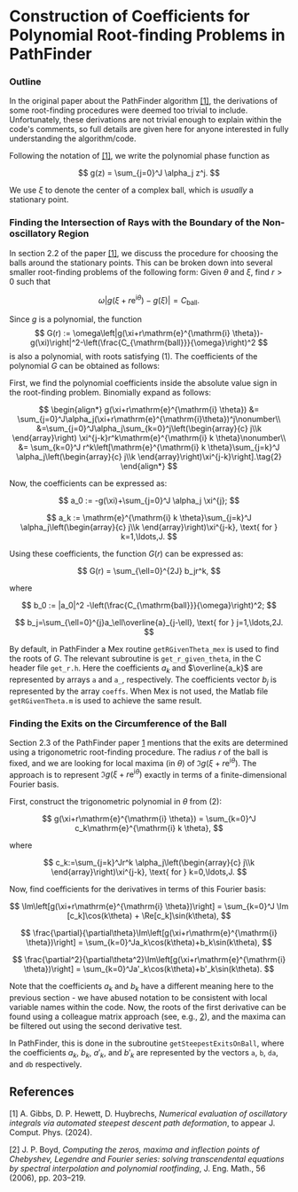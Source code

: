 # Construction of Coefficients for Polynomial Root-finding Problems in PathFinder

### Outline
In the original paper about the PathFinder algorithm [[1]](#references), the derivations of some root-finding procedures were deemed too trivial to include. Unfortunately, these derivations are not trivial enough to explain within the code's comments, so full details are given here for anyone interested in fully understanding the algorithm/code.

Following the notation of [[1]](#references), we write the polynomial phase function as

$$
g(z) = \sum_{j=0}^J \alpha_j z^j.
$$

We use $\xi$ to denote the center of a complex ball, which is *usually* a stationary point.

### Finding the Intersection of Rays with the Boundary of the Non-oscillatory Region
In section 2.2 of the paper [[1]](#references), we discuss the procedure for choosing the balls around the stationary points. This can be broken down into several smaller root-finding problems of the following form: Given $\theta$ and $\xi$, find $r>0$ such that

$$
\begin{equation}
\omega\left|g(\xi+r\mathrm{e}^{\mathrm{i} \theta})-g(\xi)\right|=C_{\mathrm{ball}}.\tag{1}
\end{equation}
$$

Since $g$ is a polynomial, the function
$$
G(r) := \omega\left|g(\xi+r\mathrm{e}^{\mathrm{i} \theta})-g(\xi)\right|^2-\left(\frac{C_{\mathrm{ball}}}{\omega}\right)^2
$$
is also a polynomial, with roots satisfying (1). The coefficients of the polynomial $G$ can be obtained as follows:

First, we find the polynomial coefficients inside the absolute value sign in the root-finding problem. Binomially expand as follows:

$$
\begin{align*}
g(\xi+r\mathrm{e}^{\mathrm{i} \theta}) &= \sum_{j=0}^J\alpha_j(\xi+r\mathrm{e}^{\mathrm{i}\theta})^j\nonumber\\
	&=\sum_{j=0}^J\alpha_j\sum_{k=0}^j\left(\begin{array}{c}
		j\\k
	\end{array}\right)
	\xi^{j-k}r^k\mathrm{e}^{\mathrm{i} k \theta}\nonumber\\
&= \sum_{k=0}^J r^k\left[\mathrm{e}^{\mathrm{i} k \theta}\sum_{j=k}^J \alpha_j\left(\begin{array}{c} j\\k \end{array}\right)\xi^{j-k}\right].\tag{2}
\end{align*}
$$

Now, the coefficients can be expressed as:

$$ a_0 := -g(\xi)+\sum_{j=0}^J \alpha_j \xi^{j}; $$

$$ a_k := \mathrm{e}^{\mathrm{i} k \theta}\sum_{j=k}^J \alpha_j\left(\begin{array}{c} j\\k \end{array}\right)\xi^{j-k}, \text{ for } k=1,\ldots,J. $$

Using these coefficients, the function $G(r)$ can be expressed as:

$$ G(r) = \sum_{\ell=0}^{2J} b_jr^k, $$

where

$$ b_0 := |a_0|^2 -\left(\frac{C_{\mathrm{ball}}}{\omega}\right)^2; $$

$$ b_j=\sum_{\ell=0}^{j}a_\ell\overline{a}_{j-\ell}, \text{ for } j=1,\ldots,2J. $$

By default, in PathFinder a Mex routine `getRGivenTheta_mex` is used to find the roots of $G$. The relevant subroutine is `get_r_given_theta`, in the C header file `get_r.h`. Here the coefficients $a_k$ and $\overline{a_k}$ are represented by arrays `a` and `a_`, respectively. The coefficients vector $b_j$ is represented by the array `coeffs`. When Mex is not used, the Matlab file `getRGivenTheta.m` is used to achieve the same result.

### Finding the Exits on the Circumference of the Ball
Section 2.3 of the PathFinder paper [1](#references) mentions that the exits are determined using a trigonometric root-finding procedure. The radius $r$ of the ball is fixed, and we are looking for local maxima (in $\theta$) of $\Im g(\xi+r\mathrm{e}^{\mathrm{i} \theta})$. The approach is to represent $\Im g(\xi+r\mathrm{e}^{\mathrm{i} \theta})$ exactly in terms of a finite-dimensional Fourier basis.

First, construct the trigonometric polynomial in $\theta$ from (2):

$$ g(\xi+r\mathrm{e}^{\mathrm{i} \theta}) = \sum_{k=0}^J c_k\mathrm{e}^{\mathrm{i} k \theta}, $$

where

$$ c_k:=\sum_{j=k}^Jr^k \alpha_j\left(\begin{array}{c} j\\k \end{array}\right)\xi^{j-k}, \text{ for } k=0,\ldots,J. $$

Now, find coefficients for the derivatives in terms of this Fourier basis:

$$ \Im\left[g(\xi+r\mathrm{e}^{\mathrm{i} \theta})\right] = \sum_{k=0}^J \Im [c_k]\cos(k\theta) + \Re[c_k]\sin(k\theta), $$

$$ \frac{\partial}{\partial\theta}\Im\left[g(\xi+r\mathrm{e}^{\mathrm{i} \theta})\right] = \sum_{k=0}^Ja_k\cos(k\theta)+b_k\sin(k\theta), $$

$$ \frac{\partial^2}{\partial\theta^2}\Im\left[g(\xi+r\mathrm{e}^{\mathrm{i} \theta})\right] = \sum_{k=0}^Ja'_k\cos(k\theta)+b'_k\sin(k\theta). $$



Note that the coefficients $a_k$ and $b_k$ have a different meaning here to the previous section - we have abused notation to be consistent with local variable names within the code.
Now, the roots of the first derivative can be found using a colleague matrix approach (see, e.g., [2](#references)), and the maxima can be filtered out using the second derivative test.

In PathFinder, this is done in the subroutine `getSteepestExitsOnBall`, where the coefficients $a_k$, $b_k$, $a'_k$, and $b'_k$ are represented by the vectors `a`, `b`, `da`, and `db` respectively.

## References
[1] A. Gibbs, D. P. Hewett, D. Huybrechs, *Numerical evaluation of oscillatory integrals via automated steepest descent path deformation*, to appear J. Comput. Phys. (2024).

[2] J. P. Boyd, *Computing the zeros, maxima and inflection points of Chebyshev, Legendre and Fourier series: solving transcendental equations by spectral interpolation and polynomial rootfinding*, J. Eng. Math., 56 (2006), pp. 203–219.
